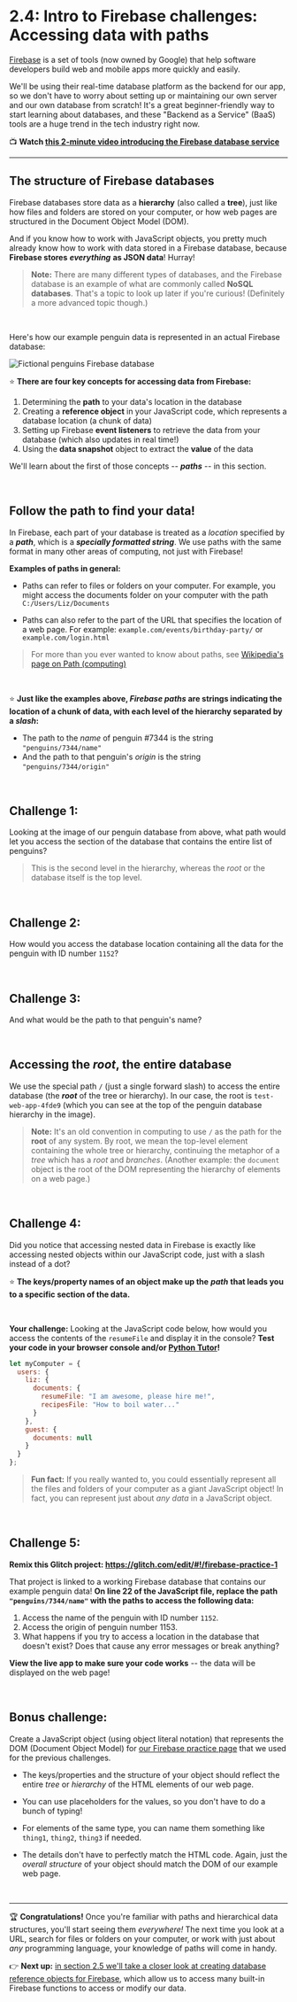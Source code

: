 # 2.4: Intro to Firebase challenges: Accessing data with paths

[Firebase](https://firebase.google.com/) is a set of tools (now owned by Google) that help software developers build web and mobile apps more quickly and easily.

We'll be using their real-time database platform as the backend for our app, so we don't have to worry about setting up or maintaining our own server and our own database from scratch! It's a great beginner-friendly way to start learning about databases, and these "Backend as a Service" (BaaS) tools are a huge trend in the tech industry right now.

:tv: **Watch [this 2-minute video introducing the Firebase database service](https://youtube.com/watch?v=U5aeM5dvUpA)**

<hr/>

## The structure of Firebase databases

Firebase databases store data as a **hierarchy** (also called a **tree**), just like how files and folders are stored on your computer, or how web pages are structured in the Document Object Model (DOM).

And if you know how to work with JavaScript objects, you pretty much already know how to work with data stored in a Firebase database, because **Firebase stores** ***everything*** **as JSON data**! Hurray!

  > **Note:** There are many different types of databases, and the Firebase database is an example of what are commonly called **NoSQL databases**. That's a topic to look up later if you're curious! (Definitely a more advanced topic though.)

<br/>

Here's how our example penguin data is represented in an actual Firebase database:

![Fictional penguins Firebase database](https://user-images.githubusercontent.com/1555022/27147872-37732274-50f3-11e7-90f2-70c82e539477.png)

:star: **There are four key concepts for accessing data from Firebase:**

  1. Determining the **path** to your data's location in the database
  2. Creating a **reference object** in your JavaScript code, which represents a database location (a chunk of data)
  3. Setting up Firebase **event listeners** to retrieve the data from your database (which also updates in real time!)
  4. Using the **data snapshot** object to extract the **value** of the data

We'll learn about the first of those concepts -- ***paths*** -- in this section.

<br/>

## Follow the path to find your data!

In Firebase, each part of your database is treated as a *location* specified by a ***path***, which is a ***specially formatted string***. We use paths with the same format in many other areas of computing, not just with Firebase!

**Examples of paths in general:**

  - Paths can refer to files or folders on your computer. For example, you might access the documents folder on your computer with the path `C:/Users/Liz/Documents`

  - Paths can also refer to the part of the URL that specifies the location of a web page. For example: `example.com/events/birthday-party/` or `example.com/login.html`

  > For more than you ever wanted to know about paths, see [Wikipedia's page on Path (computing)](https://en.wikipedia.org/wiki/Path_(computing))

<br/>

:star: **Just like the examples above, *Firebase paths* are strings indicating the location of a chunk of data, with each level of the hierarchy separated by a *slash*:**
  - The path to the *name* of penguin #7344 is the string `"penguins/7344/name"`
  - And the path to that penguin's *origin* is the string `"penguins/7344/origin"`

<br/>

## Challenge 1:

Looking at the image of our penguin database from above, what path would let you access the section of the database that contains the entire list of penguins?

  > This is the second level in the hierarchy, whereas the *root* or the database itself is the top level.


<br/>

## Challenge 2:

How would you access the database location containing all the data for the penguin with ID number `1152`?

<br/>

## Challenge 3:

And what would be the path to that penguin's name?

<br/>

## Accessing the *root*, the entire database

We use the special path `/` (just a single forward slash) to access the entire database (the ***root*** of the tree or hierarchy). In our case, the root is `test-web-app-4fde9` (which you can see at the top of the penguin database hierarchy in the image).

  > **Note:** It's an old convention in computing to use `/` as the path for the **root** of any system. By root, we mean the top-level element containing the whole tree or hierarchy, continuing the metaphor of a *tree* which has a *root* and *branches*. (Another example: the `document` object is the root of the DOM representing the hierarchy of elements on a web page.)  

<br/>

## Challenge 4:

Did you notice that accessing nested data in Firebase is exactly like accessing nested objects within our JavaScript code, just with a slash instead of a dot?

:star: **The keys/property names of an object make up the** ***path*** **that leads you to a specific section of the data.**

<br/>

**Your challenge:** Looking at the JavaScript code below, how would you access the contents of the `resumeFile` and display it in the console? **Test your code in your browser console and/or [Python Tutor](http://pythontutor.com/javascript.html#mode=edit)!**

```javascript
let myComputer = {
  users: {
    liz: {
      documents: {
        resumeFile: "I am awesome, please hire me!",
        recipesFile: "How to boil water..."
      }
    },
    guest: {
      documents: null
    }
  }
};
```

  > **Fun fact:** If you really wanted to, you could essentially represent all the files and folders of your computer as a giant JavaScript object! In fact, you can represent just about *any data* in a JavaScript object.

<br/>

## Challenge 5:

**Remix this Glitch project: https://glitch.com/edit/#!/firebase-practice-1**

That project is linked to a working Firebase database that contains our example penguin data! **On line 22 of the JavaScript file, replace the path `"penguins/7344/name"` with the paths to access the following data:**

  1. Access the name of the penguin with ID number `1152`.
  2. Access the origin of penguin number 1153.
  3. What happens if you try to access a location in the database that doesn't exist? Does that cause any error messages or break anything?

**View the live app to make sure your code works** -- the data will be displayed on the web page!

</br>

## Bonus challenge:

Create a JavaScript object (using object literal notation) that represents the DOM (Document Object Model) for [our Firebase practice page](https://glitch.com/edit/#!/firebase-practice-1) that we used for the previous challenges.

  - The keys/properties and the structure of your object should reflect the entire *tree* or *hierarchy* of the HTML elements of our web page.
  
  - You can use placeholders for the values, so you don't have to do a bunch of typing!
  
  - For elements of the same type, you can name them something like `thing1`, `thing2`, `thing3` if needed.
  
  - The details don't have to perfectly match the HTML code. Again, just the *overall structure* of your object should match the DOM of our example web page.

</br>

<hr/>

:trophy: **Congratulations!** Once you're familiar with paths and hierarchical data structures, you'll start seeing them *everywhere!* The next time you look at a URL, search for files or folders on your computer, or work with just about *any* programming language, your  knowledge of paths will come in handy.

:point_right: **Next up:** [in section 2.5 we'll take a closer look at creating database reference objects for Firebase](https://github.com/LearnTeachCode/intro-javascript-class/tree/may-2018-int/week-2/2-5-firebase-reference-objects.md), which allow us to access many built-in Firebase functions to access or modify our data.
